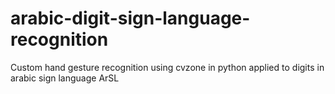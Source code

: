 # arabic-digit-sign-language-recognition
Custom hand gesture recognition using cvzone in python applied to digits in arabic sign language ArSL
